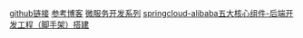 [github链接](https://github.com/810wangcheng/springcloud-alibaba/tree/master)
[参考博客](https://www.jianshu.com/p/9a8d94c0c90c)
[微服务开发系列](https://www.jianshu.com/p/d59d876376c8)
[springcloud-alibaba五大核心组件-后端开发工程（脚手架）搭建](https://blog.csdn.net/weixin_43005178/article/details/127209653)